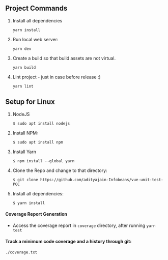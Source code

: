 ## Project Commands

1. Install all dependencies

    ` yarn install `

2. Run local web server:

    ` yarn dev `

3. Create a build so that build assets are not virtual.

    ` yarn build `

4. Lint project - just in case before release :)

    ` yarn lint `


## Setup for Linux

1.  NodeJS

    ```
    $ sudo apt install nodejs
    ```

2.  Install NPM:

    ```
    $ sudo apt install npm
    ```

3.  Install Yarn

    ```
    $ npm install --global yarn
    ```

4.  Clone the Repo and change to that directory:

    ```
    $ git clone https://github.com/adityajain-Infobeans/vue-unit-test-POC
    ```

5.  Install all dependencies:

    ```
    $ yarn install
    ```


#### Coverage Report Generation

- Access the coverage report in ```coverage``` directory, after running ``` yarn test ```


#### Track a minimum code coverage and a history through git:
```
./coverage.txt
```
